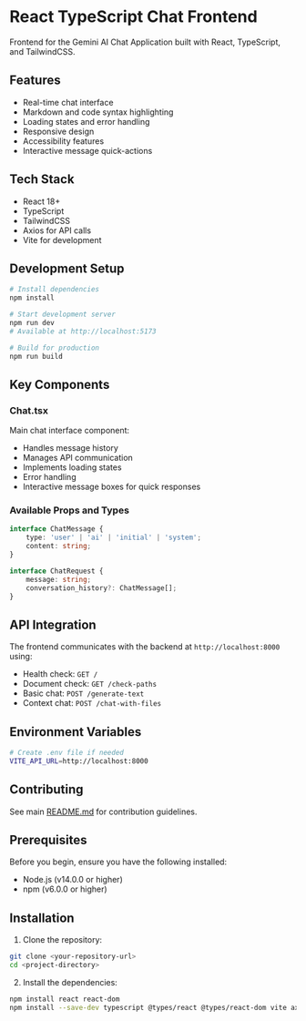 # React TypeScript Chat Frontend

Frontend for the Gemini AI Chat Application built with React, TypeScript, and TailwindCSS.

## Features

-   Real-time chat interface
-   Markdown and code syntax highlighting
-   Loading states and error handling
-   Responsive design
-   Accessibility features
-   Interactive message quick-actions

## Tech Stack

-   React 18+
-   TypeScript
-   TailwindCSS
-   Axios for API calls
-   Vite for development

## Development Setup

```bash
# Install dependencies
npm install

# Start development server
npm run dev
# Available at http://localhost:5173

# Build for production
npm run build
```

## Key Components

### Chat.tsx

Main chat interface component:

-   Handles message history
-   Manages API communication
-   Implements loading states
-   Error handling
-   Interactive message boxes for quick responses

### Available Props and Types

```typescript
interface ChatMessage {
    type: 'user' | 'ai' | 'initial' | 'system';
    content: string;
}

interface ChatRequest {
    message: string;
    conversation_history?: ChatMessage[];
}
```

## API Integration

The frontend communicates with the backend at `http://localhost:8000` using:

-   Health check: `GET /`
-   Document check: `GET /check-paths`
-   Basic chat: `POST /generate-text`
-   Context chat: `POST /chat-with-files`

## Environment Variables

```bash
# Create .env file if needed
VITE_API_URL=http://localhost:8000
```

## Contributing

See main [README.md](../README.md) for contribution guidelines.

## Prerequisites

Before you begin, ensure you have the following installed:

-   Node.js (v14.0.0 or higher)
-   npm (v6.0.0 or higher)

## Installation

1. Clone the repository:

```bash
git clone <your-repository-url>
cd <project-directory>
```

2. Install the dependencies:

```bash
npm install react react-dom
npm install --save-dev typescript @types/react @types/react-dom vite axios
```
